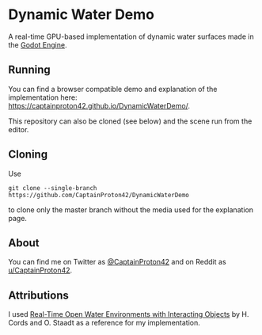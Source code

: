 # Dynamic Water Demo

A real-time GPU-based implementation of dynamic water surfaces made in the [Godot Engine](https://godotengine.org/).

## Running

You can find a browser compatible demo and explanation of the implementation here: https://captainproton42.github.io/DynamicWaterDemo/.

This repository can also be cloned (see below) and the scene run from the editor.

## Cloning

Use

```
git clone --single-branch https://github.com/CaptainProton42/DynamicWaterDemo
```

to clone only the master branch without the media used for the explanation page.

## About

You can find me on Twitter as [@CaptainProton42](https://twitter.com/CaptainProton42) and on Reddit as [u/CaptainProton42](https://www.reddit.com/user/CaptainProton42).

## Attributions

I used [Real-Time Open Water Environments with Interacting Objects](https://www.researchgate.net/publication/221314832_Real-Time_Open_Water_Environments_with_Interacting_Objects) by H. Cords and O. Staadt as a reference for my implementation.
